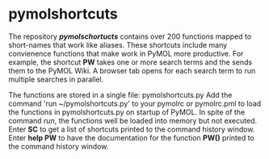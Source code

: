 # pymolshortcuts
The repository ***pymolschortucts*** contains over 200 functions mapped to short-names that work like aliases. 
These shortcuts include many convienence functions that make work in PyMOL more productive.
For example, the shortcut **PW** takes one or more search terms and the sends them to the PyMOL Wiki.
A browser tab opens for each search term to run multiple searches in parallel.


The functions are stored in a single file: pymolshortcuts.py
Add the command 'run ~/pymolshortcuts.py' to your pymolrc or pymolrc.pml to load the functions in pymolshortcuts.py on startup of PyMOL.
In spite of the command *run*, the functions well be loaded into memory but not executed.
Enter **SC** to get a list of shortcuts printed to the command history window.
Enter **help PW** to have the documentation for the function **PW()** printed to the command history window.
 
